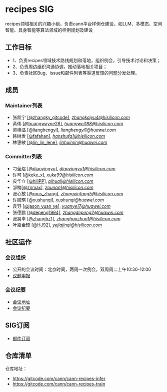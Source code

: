 # recipes SIG
recipes领域相关的兴趣小组，负责cann平台样例仓建设，如LLM、多模态、空间智能、具身智能等算法领域的样例规划及建设

## 工作目标
- 1、负责recipes领域技术路线规划和落地，组织例会，引导技术讨论和决策；
- 2、负责周边组织沟通协调，推动落地相关项目；
- 3、负责社区Bug、issue和邮件列表等渠道反馈的问题分发处理。


## 成员

### Maintainer列表
- 张凯宇 [[@zhangky_gitcode]](https://gitcode.com/zhangky_gitcode), *zhangkaiyu4@hisilicon.com*
- 黄伟 [[@huangwayne28]](https://gitcode.com/huangwayne28), *huangwei188@hisilicon.com*
- 梁横溢 [[@lianghengyi]](https://gitcode.com/lianghengyi), *lianghengyi1@huawei.com*
- 韩树发 [[@fafahan]](https://gitcode.com/fafahan), *hanshufa1@hisilicon.com*
- 林惠敏 [[@lin_lin_lene]](https://gitcode.com/lin_lin_lene), *linhuimin@huawei.com*

### Committer列表
- 刁莹煜 [[@diaoyingyu]](https://gitcode.com/diaoyingyu), *diaoyingyu1@hisilicon.com*
- 许可 [[@keke_x]](https://gitcode.com/keke_x), *xuke99@hisilicon.com*
- 皮华立 [[@hiliPP]](https://gitcode.com/hiliPP), *pihuali@hisilicon.com*
- 邹楠[[@znmax]](https://gitcode.com/znmax), *zounan1@hisilicon.com*
- 张心放 [[@rous_zhang]](https://gitcode.com/rous_zhang), *zhangxinfang5@hisilicon.com*
- 许顺琪 [[@xushunqi]](https://gitcode.com/xushunqi), *xushunqi@huawei.com*
- 袁野 [[@jason_yuan_ye]](https://gitcode.com/jason_yuan_ye), *yuanye17@huawei.com*
- 张德鹏 [[@depeng1994]](https://gitcode.com/depeng1994), *zhangdepeng2@huawei.com*
- 张昊卓 [[@zhanghz1]](https://gitcode.com/zhanghz1), *zhanghaozhuo1@hisilicon.com*
- 叶嘉金琦 [[@HJ92]](https://gitcode.com/HJ92), *yejiajinqi@hisilicon.com*

## 社区运作

### 会议组织

- 公开的会议时间：北京时间，两周一次例会，双周周二上午10:30-12:00
- [议题申报](https://etherpad.meeting.osinfra.cn/p/sig-recipes)

### 会议纪要

- [会议地址](https://meeting.osinfra.cn/cann/)
- [会议纪要](https://etherpad.meeting.osinfra.cn/p/sig-recipes)

## SIG订阅

- [邮件订阅](https://mailweb.cann.osinfra.cn/mailman3/lists/recipes.cann.osinfra.cn/)

## 仓库清单

仓库地址：
- https://gitcode.com/cann/cann-recipes-infer
- https://gitcode.com/cann/cann-recipes-train
